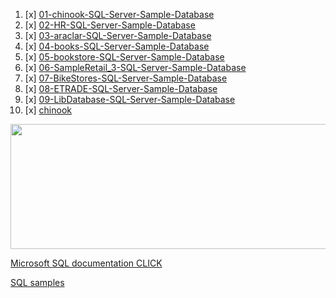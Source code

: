01. [x] [01-chinook-SQL-Server-Sample-Database](./01-chinook-SQL-Server-Sample-Database)
02. [x] [02-HR-SQL-Server-Sample-Database](./02-HR-SQL-Server-Sample-Database)
03. [x] [03-araclar-SQL-Server-Sample-Database](./03-araclar-SQL-Server-Sample-Database)
04. [x] [04-books-SQL-Server-Sample-Database](./04-books-SQL-Server-Sample-Database)
05. [x] [05-bookstore-SQL-Server-Sample-Database](./05-bookstore-SQL-Server-Sample-Database)
06. [x] [06-SampleRetail_3-SQL-Server-Sample-Database](./06-SampleRetail_3-SQL-Server-Sample-Database)
07. [x] [07-BikeStores-SQL-Server-Sample-Database](./07-BikeStores-SQL-Server-Sample-Database)
08. [x] [08-ETRADE-SQL-Server-Sample-Database](./08-ETRADE-SQL-Server-Sample-Database)
09. [x] [09-LibDatabase-SQL-Server-Sample-Database](./09-LibDatabase-SQL-Server-Sample-Database)
10. [x] [chinook](./chinook)





[<img src="https://docs.microsoft.com/en-us/sql/ssms/media/sql-server-management-studio-ssms/ssms.png?view=sql-server-ver15" width=700, height=200 />](https://docs.microsoft.com/en-us/sql/ssms/media/sql-server-management-studio-ssms/ssms.png?view=sql-server-ver15)

[Microsoft SQL documentation CLICK](https://docs.microsoft.com/tr-tr/sql/?view=sql-server-ver15)

[SQL samples](https://docs.microsoft.com/tr-tr/sql/samples/sql-samples-where-are?view=sql-server-ver15)
